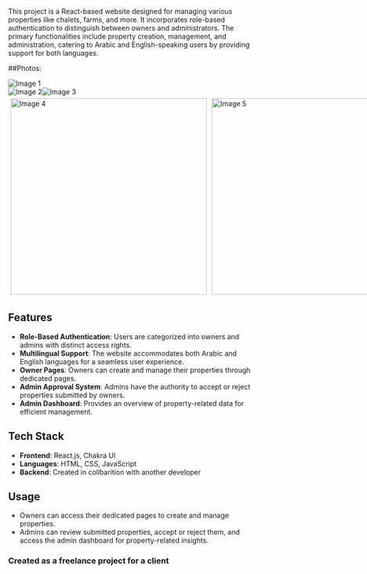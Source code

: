 
This project is a React-based website designed for managing various properties like chalets, farms, and more. It incorporates role-based authentication to distinguish between owners and administrators. The primary functionalities include property creation, management, and administration, catering to Arabic and English-speaking users by providing support for both languages.

##Photos:


<img src="https://github.com/moSaeed15/Picnic-Webapp/assets/67608414/57947d99-ac9a-4d9a-925e-ff23de01f0a4" alt="Image 1">
<div style="display: flex">
    <img src="https://github.com/moSaeed15/Picnic-Webapp/assets/67608414/11dae7ff-4646-49eb-9cff-868050194e6c" alt="Image 2">
    <img src="https://github.com/moSaeed15/Picnic-Webapp/assets/67608414/7206514f-f655-485d-9dbc-7a19c1662377" alt="Image 3">
</div>
<div style="display: flex; ">
<img src="https://github.com/moSaeed15/Picnic-Webapp/assets/67608414/13b0e137-e508-4a56-8e09-0d143ea8e6f2" alt="Image 4"  style="width: 400px; margin: 5px;" >
<img src="https://github.com/moSaeed15/Picnic-Webapp/assets/67608414/c959927a-8dd0-49bb-ba7c-d9c8da847a57" alt="Image 5"  style="width: 400px; margin: 5px;">
</div>



## Features

- **Role-Based Authentication**: Users are categorized into owners and admins with distinct access rights.
- **Multilingual Support**: The website accommodates both Arabic and English languages for a seamless user experience.
- **Owner Pages**: Owners can create and manage their properties through dedicated pages.
- **Admin Approval System**: Admins have the authority to accept or reject properties submitted by owners.
- **Admin Dashboard**: Provides an overview of property-related data for efficient management.

## Tech Stack

- **Frontend**: React.js, Chakra UI
- **Languages**: HTML, CSS, JavaScript
- **Backend**: Created in collbarition with another developer


## Usage

- Owners can access their dedicated pages to create and manage properties.
- Admins can review submitted properties, accept or reject them, and access the admin dashboard for property-related insights.

### Created as a freelance project for a client
